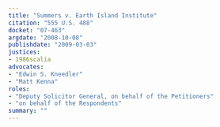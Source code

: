 ```yaml
---
title: "Summers v. Earth Island Institute"
citation: "555 U.S. 488"
docket: "07-463"
argdate: "2008-10-08"
publishdate: "2009-03-03"
justices:
- 1986scalia
advocates:
- "Edwin S. Kneedler"
- "Matt Kenna"
roles:
- "Deputy Solicitor General, on behalf of the Petitioners"
- "on behalf of the Respondents"
summary: ""
---
```


